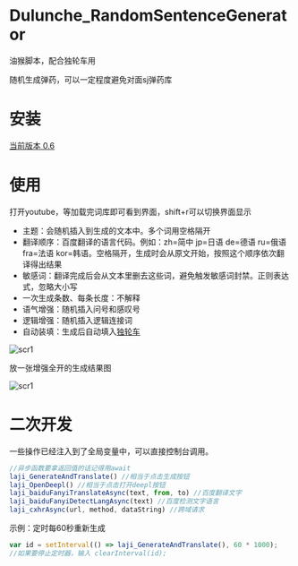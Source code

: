 # Dulunche_RandomSentenceGenerator

油猴脚本，配合独轮车用

随机生成弹药，可以一定程度避免对面sj弹药库

# 安装
[当前版本 0.6](https://github.com/c4d0/Dulunche_RandomSentenceGenerator/raw/main/randomsentencegenerator.user.js)

# 使用
打开youtube，等加载完词库即可看到界面，shift+r可以切换界面显示

- 主题：会随机插入到生成的文本中。多个词用空格隔开
- 翻译顺序：百度翻译的语言代码。例如：zh=简中 jp=日语 de=德语 ru=俄语 fra=法语 kor=韩语。空格隔开，生成时会从原文开始，按照这个顺序依次翻译得出结果
- 敏感词：翻译完成后会从文本里删去这些词，避免触发敏感词封禁。正则表达式，忽略大小写
- 一次生成条数、每条长度：不解释
- 语气增强：随机插入问号和感叹号
- 逻辑增强：随机插入逻辑连接词
- 自动装填：生成后自动填入[独轮车](https://greasyfork.org/zh-CN/scripts/412464-youtube%E7%8B%AC%E8%BD%AE%E8%BD%A6-auto-youtube-chat-sender)

![scr1](https://github.com/c4d0/Dulunche_RandomSentenceGenerator/raw/main/2020-10-25_18-49-14_chrome.png)

放一张增强全开的生成结果图

![scr1](https://github.com/c4d0/Dulunche_RandomSentenceGenerator/raw/main/2020-10-25_18-49-20_chrome.png)

# 二次开发

一些操作已经注入到了全局变量中，可以直接控制台调用。
``` js
//异步函数要拿返回值的话记得用await
laji_GenerateAndTranslate() //相当于点击生成按钮
laji_OpenDeepl() //相当于点击打开deepl按钮
laji_baiduFanyiTranslateAsync(text, from, to) //百度翻译文字
laji_baiduFanyiDetectLangAsync(text) //百度检测文字语言
laji_cxhrAsync(url, method, dataString) //跨域请求
```

示例：定时每60秒重新生成
``` js
var id = setInterval(() => laji_GenerateAndTranslate(), 60 * 1000);
//如果要停止定时器，输入 clearInterval(id);
```
